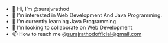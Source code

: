 - 👋 Hi, I’m @surajvrathod
- 👀 I’m interested in Web Development And Java Programming.
- 🌱 I’m currently learning Java Programming.
- 💞️ I’m looking to collaborate on Web Development
- 📫 How to reach me @surajrathodofficial@gmail.com

<!---
surajvrathod/surajvrathod is a ✨ special ✨ repository because its `README.md` (this file) appears on your GitHub profile.
You can click the Preview link to take a look at your changes.
--->
